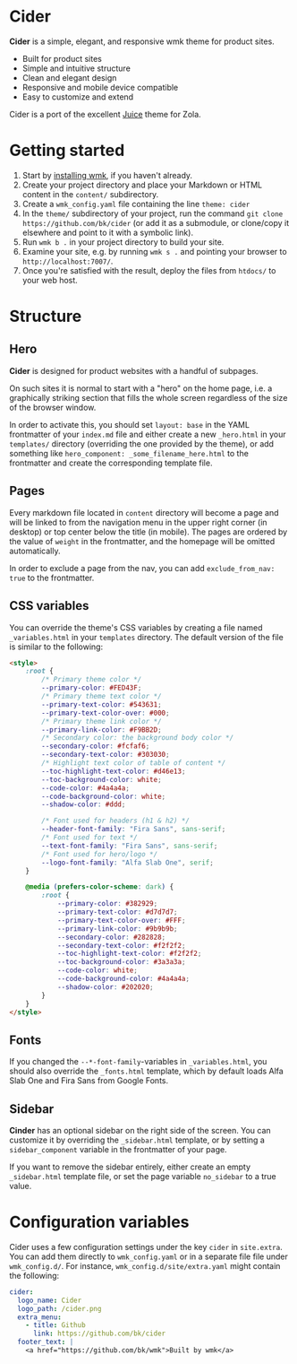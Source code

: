 # Cider

**Cider** is a simple, elegant, and responsive wmk theme for product sites.

- Built for product sites
- Simple and intuitive structure
- Clean and elegant design
- Responsive and mobile device compatible
- Easy to customize and extend

Cider is a port of the excellent [Juice](https://juice.huhu.io/) theme for Zola.

# Getting started

1. Start by [installing wmk](https://wmk.baldr.net/installation/), if you haven't already.
2. Create your project directory and place your Markdown or HTML content in the `content/` subdirectory.
3. Create a `wmk_config.yaml` file containing the line `theme: cider`
4. In the `theme/` subdirectory of your project, run the command `git clone https://github.com/bk/cider` (or add it as a submodule, or clone/copy it elsewhere and point to it with a symbolic link).
5. Run `wmk b .` in your project directory to build your site.
6. Examine your site, e.g. by running `wmk s .` and pointing your browser to `http://localhost:7007/`.
7. Once you're satisfied with the result, deploy the files from `htdocs/` to your web host.

# Structure

## Hero

**Cider** is designed for product websites with a handful of subpages.

On such sites it is normal to start with a "hero" on the home page, i.e. a graphically striking section that fills the whole screen regardless of the size of the browser window.

In order to activate this, you should set `layout: base` in the YAML frontmatter of your `index.md` file and either create a new `_hero.html` in your `templates/` directory (overriding the one provided by the theme), or add something like `hero_component: _some_filename_here.html` to the frontmatter and create the corresponding template file.

## Pages

Every markdown file located in `content` directory will become a page and will be linked to from the navigation menu in the upper right corner (in desktop) or top center below the title (in mobile). The pages are ordered by the value of `weight` in the frontmatter, and the homepage will be omitted automatically.

In order to exclude a page from the nav, you can add `exclude_from_nav: true` to the frontmatter.

## CSS variables

You can override the theme's CSS variables by creating a file named `_variables.html` in your `templates` directory. The default version of the file is similar to the following:

```html
<style>
    :root {
        /* Primary theme color */
        --primary-color: #FED43F;
        /* Primary theme text color */
        --primary-text-color: #543631;
        --primary-text-color-over: #000;
        /* Primary theme link color */
        --primary-link-color: #F9BB2D;
        /* Secondary color: the background body color */
        --secondary-color: #fcfaf6;
        --secondary-text-color: #303030;
        /* Highlight text color of table of content */
        --toc-highlight-text-color: #d46e13;
        --toc-background-color: white;
        --code-color: #4a4a4a;
        --code-background-color: white;
        --shadow-color: #ddd;

        /* Font used for headers (h1 & h2) */
        --header-font-family: "Fira Sans", sans-serif;
        /* Font used for text */
        --text-font-family: "Fira Sans", sans-serif;
        /* Font used for hero/logo */
        --logo-font-family: "Alfa Slab One", serif;
    }

    @media (prefers-color-scheme: dark) {
        :root {
            --primary-color: #382929;
            --primary-text-color: #d7d7d7;
            --primary-text-color-over: #FFF;
            --primary-link-color: #9b9b9b;
            --secondary-color: #282828;
            --secondary-text-color: #f2f2f2;
            --toc-highlight-text-color: #f2f2f2;
            --toc-background-color: #3a3a3a;
            --code-color: white;
            --code-background-color: #4a4a4a;
            --shadow-color: #202020;
        }
    }
</style>
```

## Fonts

If you changed the `--*-font-family`-variables in `_variables.html`, you should also override the `_fonts.html` template, which by default loads Alfa Slab One and Fira Sans from Google Fonts.

## Sidebar

**Cinder** has an optional sidebar on the right side of the screen. You can customize it by overriding the `_sidebar.html` template, or by setting a `sidebar_component` variable in the frontmatter of your page.

If you want to remove the sidebar entirely, either create an empty `_sidebar.html` template file, or set the page variable `no_sidebar` to a true value.

# Configuration variables

Cider uses a few configuration settings under the key `cider` in `site.extra`. You can add them directly to `wmk_config.yaml` or in a separate file file under `wmk_config.d/`. For instance, `wmk_config.d/site/extra.yaml` might contain the following:

```yaml
cider:
  logo_name: Cider
  logo_path: /cider.png
  extra_menu:
    - title: Github
      link: https://github.com/bk/cider
  footer_text: |
    <a href="https://github.com/bk/wmk">Built by wmk</a>
```
